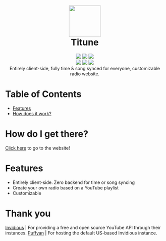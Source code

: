 <h1 align="center">
 <img height="100px" src="" />
 <br />
 Titune
</h1>
<div align="center">
 <img src="https://img.shields.io/github/actions/workflow/status/SpikeHD/Titune/deploy.yml" />
 <img src="https://img.shields.io/github/package-json/v/SpikeHD/Titune" />
 <img src="https://img.shields.io/github/repo-size/SpikeHD/Titune" />
</div>
<div align="center">
 <img src="https://img.shields.io/github/commit-activity/m/SpikeHD/Titune" />
 <img src="https://img.shields.io/github/release-date/SpikeHD/Titune" />
 <img src="https://img.shields.io/github/stars/SpikeHD/Titune" />
</div>

<div align="center">
  Entirely client-side, fully time & song synced for everyone, customizable radio website.
</div>

# Table of Contents

* [Features](#features)
* [How does it work?](#how-does-it-work)

# How do I get there?

[Click here](https://spikehd.github.io/Titune/) to go to the website! 

# Features

* Entirely client-side. Zero backend for time or song syncing
* Create your own radio based on a YouTube playlist
* Customizable

# Thank you

[Invidious](https://github.com/iv-org/invidious) | For providing a free and open source YouTube API through their instances.
[Puffyan](https://puffyan.us/) | For hosting the default US-based Invidious instance.
